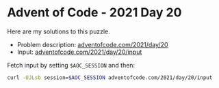 # Advent of Code - 2021 Day 20
Here are my solutions to this puzzle.

* Problem description: [adventofcode.com/2021/day/20](https://adventofcode.com/2021/day/20)
* Input: [adventofcode.com/2021/day/20/input](https://adventofcode.com/2021/day/20/input)

Fetch input by setting `$AOC_SESSION` and then:
```bash
curl -OJLsb session=$AOC_SESSION adventofcode.com/2021/day/20/input
```

